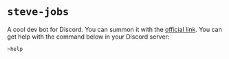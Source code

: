 # ``steve-jobs``
A cool dev bot for Discord. You can summon it with the [official link](https://discord.com/oauth2/authorize?client_id=776528567206019092&scope=bot&permissions=2146958847). You can get help with the command below in your Discord server: 
```bash
>help
```
